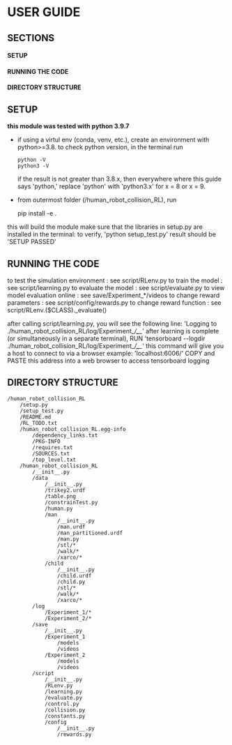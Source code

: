 # USER GUIDE

## SECTIONS
#### SETUP
#### RUNNING THE CODE
#### DIRECTORY STRUCTURE

## SETUP

**this module was tested with python 3.9.7**

- if using a virtul env (conda, venv, etc.), create an environment with python>=3.8. to check python version, in the terminal run

    ```
    python -V
    python3 -V
    ```

    if the result is not greater than 3.8.x, then everywhere where this guide says 'python,' replace 'python' with 'python3.x' for x = 8 or x = 9.

- from outermost folder (/human_robot_collision_RL), run

    pip install -e .

this will build the module
make sure that the libraries in setup.py are installed
in the terminal:
to verify,
'python setup_test.py'
result should be 'SETUP PASSED'

## RUNNING THE CODE

to test the simulation environment  : see script/RLenv.py
to train the model                  : see script/learning.py
to evaluate the model               : see script/evaluate.py
to view model evaluation online     : see save/Experiment_*/videos
to change reward parameters         : see script/config/rewards.py
to change reward function           : see script/RLenv.($CLASS)._evaluate()


after calling script/learning.py, you will see the following line:
'Logging to ./human_robot_collision_RL/log/Experiment_*/****_****_*'
after learning is complete (or simultaneously in a separate terminal),
RUN 'tensorboard --logdir ./human_robot_collision_RL/log/Experiment_*/****_****_*'
this command will give you a host to connect to via a browser
example: 'localhost:6006/'
COPY and PASTE this address into a web browser to access tensorboard logging


## DIRECTORY STRUCTURE

    /human_robot_collision_RL
        /setup.py
        /setup_test.py
        /README.md
        /RL_TODO.txt
        /human_robot_collision_RL.egg-info
            /dependency_links.txt
            /PKG-INFO
            /requires.txt
            /SOURCES.txt
            /top_level.txt
        /human_robot_collision_RL
            /__init__.py
            /data
                /__init__.py
                /trikey2.urdf
                /table.png
                /constrainTest.py
                /human.py
                /man
                    /__init__.py
                    /man.urdf
                    /man_partitioned.urdf
                    /man.py
                    /stl/*
                    /walk/*
                    /xarco/*
                /child
                    /__init__.py
                    /child.urdf
                    /child.py
                    /stl/*
                    /walk/*
                    /xarco/*
            /log
                /Experiment_1/*
                /Experiment_2/*             
            /save
                /__init__.py
                /Experiment_1
                    /models
                    /videos
                /Experiment_2
                    /models
                    /videos
            /script
                /__init__.py
                /RLenv.py
                /learning.py
                /evaluate.py
                /control.py
                /collision.py
                /constants.py
                /config
                    /__init__.py
                    /rewards.py

